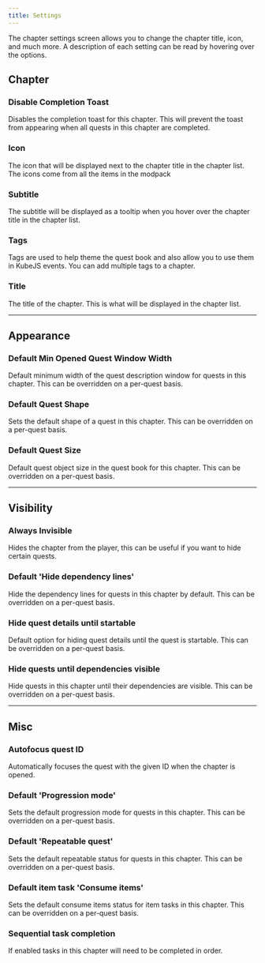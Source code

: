 ```yaml
---
title: Settings
---
```


The chapter settings screen allows you to change the chapter title, icon, and much more. A description of each setting can be read by hovering over the options.

## Chapter

### Disable Completion Toast

Disables the completion toast for this chapter. This will prevent the toast from appearing when all quests in this chapter are completed.

### Icon

The icon that will be displayed next to the chapter title in the chapter list. The icons come from all the items in the modpack

### Subtitle

The subtitle will be displayed as a tooltip when you hover over the chapter title in the chapter list.

### Tags

Tags are used to help theme the quest book and also allow you to use them in KubeJS events. You can add multiple tags to a chapter.

### Title

The title of the chapter. This is what will be displayed in the chapter list.

---

## Appearance

### Default Min Opened Quest Window Width

Default minimum width of the quest description window for quests in this chapter. This can be overridden on a per-quest basis.

### Default Quest Shape

Sets the default shape of a quest in this chapter. This can be overridden on a per-quest basis.

### Default Quest Size

Default quest object size in the quest book for this chapter. This can be overridden on a per-quest basis.

---

## Visibility

### Always Invisible

Hides the chapter from the player, this can be useful if you want to hide certain quests.

### Default 'Hide dependency lines'

Hide the dependency lines for quests in this chapter by default. This can be overridden on a per-quest basis.

### Hide quest details until startable

Default option for hiding quest details until the quest is startable. This can be overridden on a per-quest basis.

### Hide quests until dependencies visible

Hide quests in this chapter until their dependencies are visible. This can be overridden on a per-quest basis.

---

## Misc

### Autofocus quest ID

Automatically focuses the quest with the given ID when the chapter is opened.

### Default 'Progression mode'

Sets the default progression mode for quests in this chapter. This can be overridden on a per-quest basis.

### Default 'Repeatable quest'

Sets the default repeatable status for quests in this chapter. This can be overridden on a per-quest basis.

### Default item task 'Consume items'

Sets the default consume items status for item tasks in this chapter. This can be overridden on a per-quest basis.

### Sequential task completion

If enabled tasks in this chapter will need to be completed in order.


